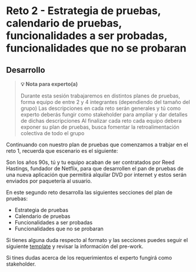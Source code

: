 # Reto 2 - Estrategia de pruebas, calendario de pruebas, funcionalidades a ser probadas, funcionalidades que no se probaran

## Desarrollo

> **💡 Nota para experto(a)**
>
> Durante esta sesión trabajaremos en distintos planes de pruebas, forma equipo de entre 2 y 4 integrantes (dependiendo del tamaño del grupo)
> Las descripciones en cada reto serán generales y tú como experto deberás fungir como stakeholder para ampliar y dar detalles de dichas descripciones
> Al finalizar cada reto cada equipo debera exponer su plan de pruebas, busca fomentar la retroalimentación colectiva de todo el grupo

Continuando con nuestro plan de pruebas que comenzamos a trabjar en el reto 1, recuerda que escenario es el siguiente:

Son los años 90s, tú y tu equipo acaban de ser contratados por Reed Hastings, fundador de Netflix, para que desarrollen
el pan de pruebas de una nueva aplicación que permitirá alquilar DVD por internet y estos serán enviados por paquetería
al usuario.

En este segundo reto desarrolla las siguientes secciones del plan de pruebas:

- Estrategia de pruebas
- Calendario de pruebas
- Funcionalidades a ser probadas
- Funcionalidades que no se probaran

Si tienes alguna duda respecto al formato y las secciones puedes seguir el
siguiente [template](https://www.softwaretestinghelp.com/wp-content/qa/uploads/2007/07/sample-test-plan-template.pdf) y
revisar la información del pre-work.

Si tines dudas acerca de los requerimientos el experto fungirá como stakeholder.

